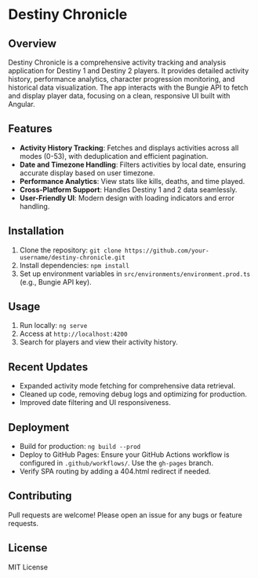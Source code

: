 # Destiny Chronicle

## Overview
Destiny Chronicle is a comprehensive activity tracking and analysis application for Destiny 1 and Destiny 2 players. It provides detailed activity history, performance analytics, character progression monitoring, and historical data visualization. The app interacts with the Bungie API to fetch and display player data, focusing on a clean, responsive UI built with Angular.

## Features
- **Activity History Tracking**: Fetches and displays activities across all modes (0-53), with deduplication and efficient pagination.
- **Date and Timezone Handling**: Filters activities by local date, ensuring accurate display based on user timezone.
- **Performance Analytics**: View stats like kills, deaths, and time played.
- **Cross-Platform Support**: Handles Destiny 1 and 2 data seamlessly.
- **User-Friendly UI**: Modern design with loading indicators and error handling.

## Installation
1. Clone the repository: `git clone https://github.com/your-username/destiny-chronicle.git`
2. Install dependencies: `npm install`
3. Set up environment variables in `src/environments/environment.prod.ts` (e.g., Bungie API key).

## Usage
1. Run locally: `ng serve`
2. Access at `http://localhost:4200`
3. Search for players and view their activity history.

## Recent Updates
- Expanded activity mode fetching for comprehensive data retrieval.
- Cleaned up code, removing debug logs and optimizing for production.
- Improved date filtering and UI responsiveness.

## Deployment
- Build for production: `ng build --prod`
- Deploy to GitHub Pages: Ensure your GitHub Actions workflow is configured in `.github/workflows/`. Use the `gh-pages` branch.
- Verify SPA routing by adding a 404.html redirect if needed.

## Contributing
Pull requests are welcome! Please open an issue for any bugs or feature requests.

## License
MIT License
